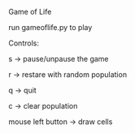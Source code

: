 Game of Life 

run gameoflife.py to play

Controls:

s -> pause/unpause the game

r -> restare with random population

q -> quit

c -> clear population

mouse left button -> draw cells


